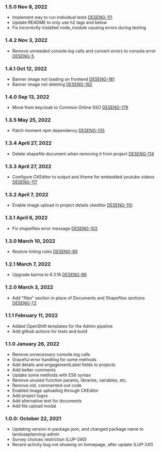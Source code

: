 ### 1.5.0 Nov 8, 2022
* Implement way to run individual tests [DESENG-111](https://apps.itsm.gov.bc.ca/jira/browse/DESENG-111)
* Update README to only use h2 tags and below
* Fix incorrectly installed node_module causing errors during testing

### 1.4.2 Nov 3, 2022
* Remove unneeded console.log calls and convert errors to console.error [DESENG-5](https://apps.itsm.gov.bc.ca/jira/browse/DESENG-5)

### 1.4.1 Oct 12, 2022
* Banner image not loading on frontend [DESENG-181](https://apps.itsm.gov.bc.ca/jira/browse/DESENG-181)
* Banner image not deleting [DESENG-182](https://apps.itsm.gov.bc.ca/jira/browse/DESENG-182)

### 1.4.0 Sep 13, 2022
* Move from keycloak to Common Online SSO [DESENG-179](https://apps.itsm.gov.bc.ca/jira/browse/DESENG-179)

### 1.3.5 May 25, 2022
* Patch moment npm dependency [DESENG-135](https://apps.itsm.gov.bc.ca/jira/browse/DESENG-135)

### 1.3.4 April 27, 2022
* Delete shapefile document when removing it from project [DESENG-114](https://apps.itsm.gov.bc.ca/jira/browse/DESENG-114)

### 1.3.3 April 27, 2022
* Configure CKEditor to output and iframe for embedded youtube videos [DESENG-117](https://apps.itsm.gov.bc.ca/jira/browse/DESENG-117)

### 1.3.2 April 7, 2022
* Enable image upload in project details ckeditor [DESENG-110](https://apps.itsm.gov.bc.ca/jira/browse/DESENG-110)

### 1.3.1 April 6, 2022
* Fix shapefiles error message [DESENG-102](https://apps.itsm.gov.bc.ca/jira/browse/DESENG-102)

### 1.3.0 March 10, 2022
* Restore linting rules [DESENG-89](https://apps.itsm.gov.bc.ca/jira/browse/DESENG-89)

### 1.2.1 March 7, 2022
* Upgrade karma to 6.3.16 [DESENG-88](https://apps.itsm.gov.bc.ca/jira/browse/DESENG-88)

### 1.2.0 March 3, 2022
* Add "files" section in place of Documents and Shapefiles sections [DESENG-72](https://apps.itsm.gov.bc.ca/jira/browse/DESENG-72)

### 1.1.1 February 11, 2022
* Added OpenShift templates for the Admin pipeline
* Add github actions for tests and build

### 1.1.0 January 26, 2022
* Remove unnecessary console.log calls
* Graceful error handling for some methods
* Add details and engagementLabel fields to projects
* Add better comments
* Update some methods with ES6 syntax
* Remove unused function params, libraries, variables, etc.
* Remove old, commented-out code
* Enabled image uploading through CKEditor
* Add project logos
* Add alternative text for documents
* Add file upload modal

### 1.0.0: October 22, 2021
* Updating version in package.json, and changed package name to landuseplanning-admin
* Survey choices restriction (LUP-240)
* Recent activity bug not showing on homepage, after update (LUP-241)
